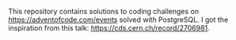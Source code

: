 This repository contains solutions to coding challenges on https://adventofcode.com/events solved with PostgreSQL. I got the inspiration from this talk: https://cds.cern.ch/record/2706981.
